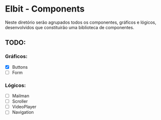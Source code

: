 # Elbit - Components

Neste diretório serão agrupados todos os componentes, gráficos e lógicos, desenvolvidos que constituirão uma biblioteca de componentes.

## TODO:

### Gráficos:
- [x] Buttons
- [ ] Form

### Lógicos:
- [ ] Mailman
- [ ] Scroller
- [ ] VideoPlayer
- [ ] Navigation
